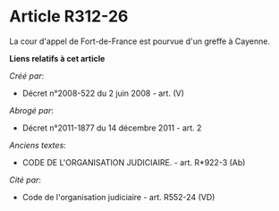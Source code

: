 # Article R312-26

La cour d'appel de Fort-de-France est pourvue d'un greffe à Cayenne.

**Liens relatifs à cet article**

_Créé par_:

  - Décret n°2008-522 du 2 juin 2008 - art. (V)

_Abrogé par_:

  - Décret n°2011-1877 du 14 décembre 2011 - art. 2

_Anciens textes_:

  - CODE DE L'ORGANISATION JUDICIAIRE. - art. R*922-3 (Ab)

_Cité par_:

  - Code de l'organisation judiciaire - art. R552-24 (VD)
